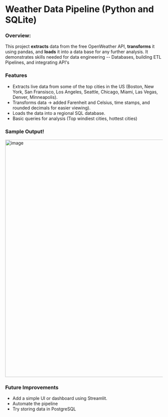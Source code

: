 # Weather Data Pipeline (Python and SQLite)

### Overview:
This project **extracts** data from the free OpenWeather API, **transforms** it using pandas, and **loads** it into a data base for any further analysis.
It demonstrates skills needed for data engineering -- Databases, building ETL Pipelines, and integrating API's


### Features
- Extracts live data from some of the top cities in the US (Boston, New York, San Fransisco, Los Angeles, Seattle, Chicago, Miami, Las Vegas, Denver, Minneapolis).
- Transforms data -> added Farenheit and Celsius, time stamps, and rounded decimals for easier viewing).
- Loads the data into a regional SQL database.
- Basic queries for analysis (Top windiest cities, hottest cities)

### Sample Output!
[<img width="1139" height="757" alt="image" src="https://github.com/user-attachments/assets/ff26bba8-55b9-42b4-b790-0d91907373b1" />](https://private-user-images.githubusercontent.com/157508030/492433377-3dcb44ad-7bc6-4f31-b2ba-f1b4a0679030.png?jwt=eyJ0eXAiOiJKV1QiLCJhbGciOiJIUzI1NiJ9.eyJpc3MiOiJnaXRodWIuY29tIiwiYXVkIjoicmF3LmdpdGh1YnVzZXJjb250ZW50LmNvbSIsImtleSI6ImtleTUiLCJleHAiOjE3NTg1NjE1OTUsIm5iZiI6MTc1ODU2MTI5NSwicGF0aCI6Ii8xNTc1MDgwMzAvNDkyNDMzMzc3LTNkY2I0NGFkLTdiYzYtNGYzMS1iMmJhLWYxYjRhMDY3OTAzMC5wbmc_WC1BbXotQWxnb3JpdGhtPUFXUzQtSE1BQy1TSEEyNTYmWC1BbXotQ3JlZGVudGlhbD1BS0lBVkNPRFlMU0E1M1BRSzRaQSUyRjIwMjUwOTIyJTJGdXMtZWFzdC0xJTJGczMlMkZhd3M0X3JlcXVlc3QmWC1BbXotRGF0ZT0yMDI1MDkyMlQxNzE0NTVaJlgtQW16LUV4cGlyZXM9MzAwJlgtQW16LVNpZ25hdHVyZT0wYzY5ZTU1ZjBmM2ZmMDUyNThiZTMxZWU0MDIzMWYyN2MzZmZmNmMxZWFjOTg0MGZkNDJhMzZhOTUyODU5OTk5JlgtQW16LVNpZ25lZEhlYWRlcnM9aG9zdCJ9.uotMn0Ml7lP4ZlS3Kl9g6NNcegyc3131Ct3wiXzfvoM)


### Future Improvements
- Add a simple UI or dashboard using Streamlit.
- Automate the pipeline
- Try storing data in PostgreSQL 
